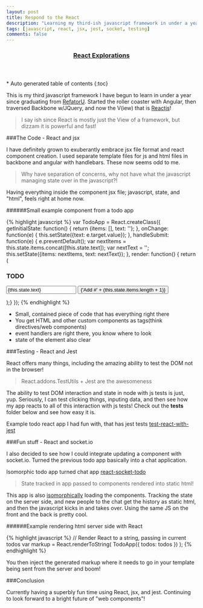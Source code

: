 ```yaml
---
layout: post
title: Respond to the React  
description: "Learning my third-ish javascript framework in under a year, me likee!"
tags: [javascript, react, jsx, jest, socket, testing]
comments: false
---
```


<section id="table-of-contents" class="toc tocFixed">
  <header>
    <a href="#">
      <h3>React Explorations</h3>
    </a>
  </header>
<div id="drawer" markdown="1">
*  Auto generated table of contents
{:toc}
</div>
</section><!-- /#table-of-contents -->

This is my third javascript framework I have begun to learn in under a year since graduating from [RefatorU](www.refactoru.com). Started the roller coaster with Angular, then traversed Backbone w/JQuery, and now the V(iew) that is [Reactjs](https://facebook.github.io/react/)!

> I say ish since React is mostly just the View of a framework, but dizzam it is powerful and fast!

###The Code - React and jsx

I have definitely grown to exuberantly embrace jsx file format and react component creation. I used separate template files for js and html files in backbone and angular with handlebars. These now seems odd to me.

> Why have separation of concerns, why not have what the javascript managing state over in the javascript?!

Having everything inside the component jsx file; javascript, state, and "html", feels right at home now.

######Small example component from a todo app

{% highlight javascript %}
var TodoApp = React.createClass({
  getInitialState: function() {
    return {items: [], text: ''};
  },
  onChange: function(e) {
    this.setState({text: e.target.value});
  },
  handleSubmit: function(e) {
    e.preventDefault();
    var nextItems = this.state.items.concat([this.state.text]);
    var nextText = '';
    this.setState({items: nextItems, text: nextText});
  },
  render: function() {
    return (
      <div>
        <h3>TODO</h3>
        <TodoList items={this.state.items} />
        <form className="todoForm" onSubmit={this.handleSubmit}>
          <input className="todoInput" onChange={this.onChange} value={this.state.text} />
          <button className="submitTodo">{'Add #' + (this.state.items.length + 1)}</button>
        </form>
      </div>
  );}
});
{% endhighlight %}

- Small, contained piece of code that has everything right there
- You get HTML and other custom components as tags(think directives/web components)
- event handlers are right there, you know where to look
- state of the element also clear

###Testing - React and Jest

React offers many things, including the amazing ability to test the DOM not in the browser!  

> React.addons.TestUtils + Jest are the awesomeness

The ability to test DOM interaction and state in node with js tests is just, yup. Seriously, I can test clicking things, inputing data, and then see how my app reacts to all of this interaction with js tests! Check out the __tests__ folder below and see how easy it is.

Example todo react app I had fun with, that has jest tests [test-react-with-jest](https://github.com/hartzis/test-react-with-jest)

###Fun stuff - React and socket.io

I also decided to see how I could integrate updating a component with socket.io.  Turned the previous todo app basically into a chat application. 

Isomorphic todo app turned chat app [react-socket-todo](https://github.com/hartzis/react-socket-todo)

> State tracked in app passed to components rendered into static html!

This app is also [isomorphically](http://blog.risingstack.com/from-angularjs-to-react-the-isomorphic-way/) loading the components. Tracking the state on the server side, and new people to the chat get the history as static html, and then the javascript kicks in and takes over.  Using the same JS on the front and the back is pretty cool.

######Example rendering html server side with React

{% highlight javascript %}
// Render React to a string, passing in current todos
var markup = React.renderToString(
  TodoApp({
    todos: todos
  })
);
{% endhighlight %}

You then inject the generated markup where it needs to go in your template being sent from the server and boom!

###Conclusion

Currently having a superbly fun time using React, jsx, and jest. Continuing to look forward to a bright future of "web components"!